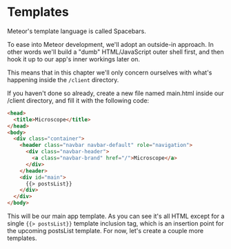 # Templates

Meteor's template language is called Spacebars.

To ease into Meteor development, we'll adopt an outside-in approach. In other words we'll build a "dumb" HTML/JavaScript outer shell first, and then hook it up to our app's inner workings later on.

This means that in this chapter we'll only concern ourselves with what's happening inside the `/client` directory.

If you haven't done so already, create a new file named main.html inside our /client directory, and fill it with the following code:

```html
<head>
  <title>Microscope</title>
</head>
<body>
  <div class="container">
    <header class="navbar navbar-default" role="navigation"> 
      <div class="navbar-header">
        <a class="navbar-brand" href="/">Microscope</a>
      </div>
    </header>
    <div id="main">
      {{> postsList}}
    </div>
  </div>
</body>
```

This will be our main app template. As you can see it's all HTML except for a single `{{> postsList}}` template inclusion tag, which is an insertion point for the upcoming postsList template. For now, let's create a couple more templates.